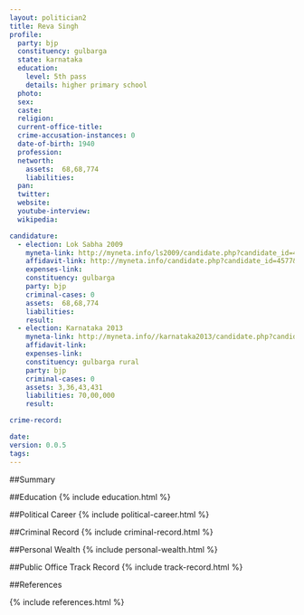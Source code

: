 ```yaml
---
layout: politician2
title: Reva Singh
profile: 
  party: bjp
  constituency: gulbarga
  state: karnataka
  education: 
    level: 5th pass
    details: higher primary school
  photo: 
  sex: 
  caste: 
  religion: 
  current-office-title: 
  crime-accusation-instances: 0
  date-of-birth: 1940
  profession: 
  networth: 
    assets:  68,68,774
    liabilities: 
  pan: 
  twitter: 
  website: 
  youtube-interview: 
  wikipedia: 

candidature: 
  - election: Lok Sabha 2009
    myneta-link: http://myneta.info/ls2009/candidate.php?candidate_id=4577
    affidavit-link: http://myneta.info/candidate.php?candidate_id=4577&scan=original
    expenses-link: 
    constituency: gulbarga 
    party: bjp
    criminal-cases: 0
    assets:  68,68,774
    liabilities: 
    result:  
  - election: Karnataka 2013
    myneta-link: http://myneta.info//karnataka2013/candidate.php?candidate_id=450
    affidavit-link: 
    expenses-link: 
    constituency: gulbarga rural 
    party: bjp
    criminal-cases: 0
    assets: 3,36,43,431
    liabilities: 70,00,000
    result:  

crime-record: 

date: 
version: 0.0.5
tags: 
---
```

##Summary


##Education
{% include education.html %}


##Political Career
{% include political-career.html %}


##Criminal Record
{% include criminal-record.html %}


##Personal Wealth
{% include personal-wealth.html %}


##Public Office Track Record
{% include track-record.html %}


##References


{% include references.html %}